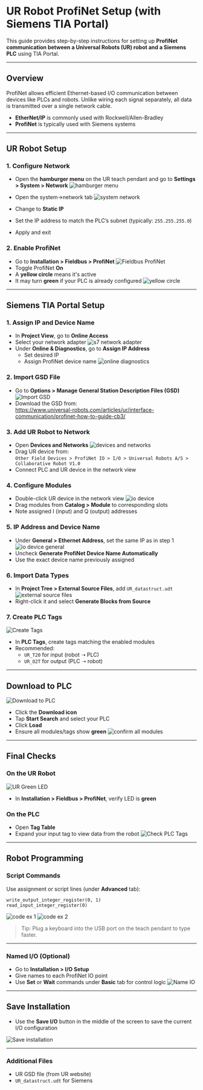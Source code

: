 # UR Robot ProfiNet Setup (with Siemens TIA Portal)

This guide provides step-by-step instructions for setting up **ProfiNet communication between a Universal Robots (UR) robot and a Siemens PLC** using TIA Portal.

---

## Overview

ProfiNet allows efficient Ethernet-based I/O communication between devices like PLCs and robots. Unlike wiring each signal separately, all data is transmitted over a single network cable.

- **EtherNet/IP** is commonly used with Rockwell/Allen-Bradley  
- **ProfiNet** is typically used with Siemens systems

---

## UR Robot Setup

### 1. Configure Network

- Open the **hamburger menu** on the UR teach pendant and go to **Settings > System > Network**
![hamburger menu](pics/ur_hamburger_menu.png)

- Open the system->network tab
![system network](pics/network_tab.png)

- Change to **Static IP**
- Set the IP address to match the PLC’s subnet (typically: `255.255.255.0`)
- Apply and exit

### 2. Enable ProfiNet

- Go to **Installation > Fieldbus > ProfiNet**
![Fieldbus ProfiNet](pics/fieldbus_profinet.png)
- Toggle ProfiNet **On**
- A **yellow circle** means it's active
- It may turn **green** if your PLC is already configured
![yellow circle](pics/profinet_yellow_circle.png)

---

## Siemens TIA Portal Setup

### 1. Assign IP and Device Name

- In **Project View**, go to **Online Access**
- Select your network adapter
![s7 network adapter](pics/s7_network_adapter.png)
- Under **Online & Diagnostics**, go to **Assign IP Address**
  - Set desired IP
  - Assign ProfiNet device name
![online diagnostics](pics/online_diagnostics.png)

### 2. Import GSD File

- Go to **Options > Manage General Station Description Files (GSD)**
![Import GSD](pics/gsd_file.png)
- Download the GSD from:  
  https://www.universal-robots.com/articles/ur/interface-communication/profinet-how-to-guide-cb3/

### 3. Add UR Robot to Network

- Open **Devices and Networks**
![devices and networks](pics/devices_and_networks.png)
- Drag UR device from:  
  `Other Field Devices > ProfiNet IO > I/O > Universal Robots A/S > Collaborative Robot V1.0`
- Connect PLC and UR device in the network view

### 4. Configure Modules

- Double-click UR device in the network view
![io device](pics/io_device.png)
- Drag modules from **Catalog > Module** to corresponding slots
- Note assigned I (input) and Q (output) addresses

### 5. IP Address and Device Name

- Under **General > Ethernet Address**, set the same IP as in step 1
![io device general](pics/iodevice_general.png)
- Uncheck **Generate ProfiNet Device Name Automatically**
- Use the exact device name previously assigned

### 6. Import Data Types

- In **Project Tree > External Source Files**, add `UR_datastruct.udt`
![external source files](pics/external_source_files.png)
- Right-click it and select **Generate Blocks from Source**

### 7. Create PLC Tags
![Create Tags](pics/plc_tags.png)

- In **PLC Tags**, create tags matching the enabled modules
- Recommended:
  - `UR_T20` for input (robot ➝ PLC)
  - `UR_O2T` for output (PLC ➝ robot)

---

## Download to PLC
![Download to PLC](pics/download_program.png)

- Click the **Download icon**
- Tap **Start Search** and select your PLC
- Click **Load**
- Ensure all modules/tags show **green**
![confirm all modules](pics/project_tree.png)

---

## Final Checks

### On the UR Robot
![UR Green LED](pics/green_circle.png)

- In **Installation > Fieldbus > ProfiNet**, verify LED is **green**

### On the PLC

- Open **Tag Table**
- Expand your input tag to view data from the robot
![Check PLC Tags](pics/tag_table.png)

---

## Robot Programming

### Script Commands

Use assignment or script lines (under **Advanced** tab):

```ur
write_output_integer_register(0, 1)
read_input_integer_register(0)
```


![code ex 1](pics/ur_code_1.png)
![code ex 2](pics/ur_code_2.png)

> Tip: Plug a keyboard into the USB port on the teach pendant to type faster.

---

### Named I/O (Optional)

- Go to **Installation > I/O Setup**
- Give names to each ProfiNet IO point
- Use **Set** or **Wait** commands under **Basic** tab for control logic
![Name IO](pics/naming_io_ur.png)

---

## Save Installation

- Use the **Save I/O** button in the middle of the screen to save the current I/O configuration

![Save installation](pics/save_the_installation.png)

---

### Additional Files

- UR GSD file (from UR website)
- `UR_datastruct.udt` for Siemens